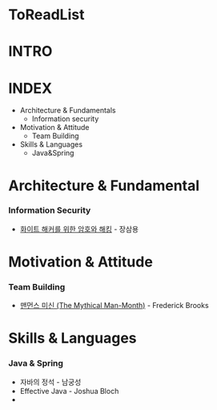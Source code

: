 # ToReadList


# INTRO

# INDEX

- Architecture & Fundamentals
    - Information security
- Motivation & Attitude
    - Team Building
- Skills & Languages
    - Java&Spring

# Architecture & Fundamental

### Information Security

- [화이트 해커를 위한 암호와 해킹](http://www.yes24.com/Product/Goods/78875992) - 장삼용

# Motivation & Attitude

### Team Building

- [맨먼스 미신 (The Mythical Man-Month)](http://www.yes24.com/Product/Goods/16928943) - Frederick Brooks

# Skills & Languages

### Java & Spring

- 자바의 정석 - 남궁성
- Effective Java  - Joshua Bloch
-
